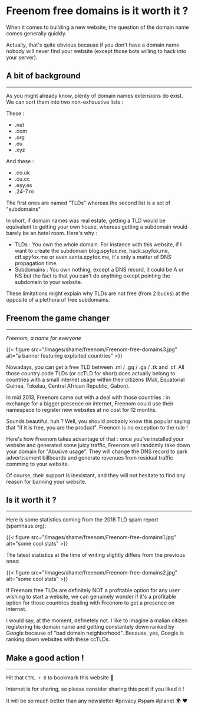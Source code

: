 # Freenom free domains is it worth it ?


When it comes to building a new website, the question of the domain name comes generally quickly. 


Actually, that's quite obvious because if you don't have a domain name nobody will never find your website (except those bots willing to hack into your server).

## A bit of background
---
As you might already know, plenty of domain names extensions do exist. We can sort them into two non-exhaustive lists : 

These :
- .net 
- .com 
- .org
- .eu 
- .xyz 

And these : 
- .co.uk
- .cu.cc
- .esy.es
- .24-7.ro

The first ones are named "TLDs" whereas the second list is a set of "subdomains" 

In short, if domain names was real estate, getting a TLD would be equivalent to getting your own house, whereas getting a subdomain would barely be an hotel room. Here's why :

- TLDs : You own the whole domain. For instance with this website, if I want to create the subdomain blog.spyfox.me, hack.spyfox.me, ctf.spyfox.me or
even santa.spyfox.me, it's only a matter of DNS propagation time.
- Subdomains : You own nothing, except a DNS record, it could be A or NS but the fact is that you can't do anything except pointing the subdomain to your website. 

These limitations might explain why TLDs are not free (from 2 bucks) at the opposite of a plethora of free subdomains.


## Freenom the game changer
---
*Freenom, a name for everyone*

{{< figure src="/images/shame/freenom/Freenom-free-domains3.jpg" alt="a banner featuring exploited countries" >}} 

Nowadays, you can get a free TLD between .ml / .gq / .ga / .tk and .cf. All those country code TLDs (or ccTLD for short) does actually belong to countries with a small internet usage within their citizens (Mali, Equatorial Guinea, Tokelau, Central African Republic, Gabon).

In mid 2013, Freenom came out with a deal with those countries : in exchange for a bigger presence on internet, Freenom could use their namespace to register new websites at no cost for 12 months. 

Sounds beautiful, huh ? Well, you should probably know this popular saying that "if it is free, you are the product". Freenom is no exception to the rule !

Here's how Freenom takes advantage of that : once you've installed your website and generated some juicy traffic, Freenom will randomly take down your domain for "Abusive usage". They will change the DNS record to park advertisement billboards and generate revenues from residual traffic comming to your website.

Of course, their support is inexistant, and they will not hesitate to find any reason for banning your website. 


## Is it worth it ?
---
Here is some statistics coming from the 2018 TLD spam report  (spamhaus.org): 

{{< figure src="/images/shame/freenom/Freenom-free-domains1.jpg" alt="some cool stats" >}} 

The latest statistics at the time of writing slightly differs from the previous ones: 

{{< figure src="/images/shame/freenom/Freenom-free-domains2.jpg" alt="some cool stats" >}}

If Freenom free TLDs are definitely NOT a profitable option for any user wishing to start a website, we can genuinely wonder if it's a profitable option for those countries dealing with Freenom to get a presence on internet. 

I would say, at the moment, definetely not. I like to imagine a malian citizen registering his domain name and getting constantely down ranked by Google because of "bad domain neighborhood". Because, yes, Google is ranking down websites with these ccTLDs. 

## Make a good action !
---
Hit that `CTRL + D` to bookmark this website 🔖

Internet is for sharing, so please consider sharing this post if you liked it !

It will be so much better than any newsletter #privacy #spam #planet 🌍 ❤️


